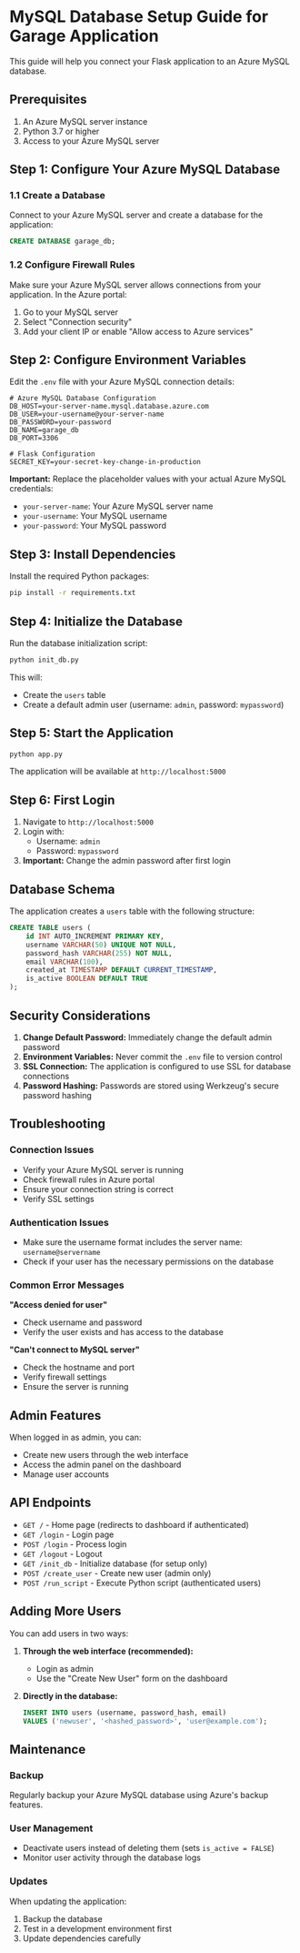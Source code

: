 # MySQL Database Setup Guide for Garage Application

This guide will help you connect your Flask application to an Azure MySQL database.

## Prerequisites

1. An Azure MySQL server instance
2. Python 3.7 or higher
3. Access to your Azure MySQL server

## Step 1: Configure Your Azure MySQL Database

### 1.1 Create a Database
Connect to your Azure MySQL server and create a database for the application:
```sql
CREATE DATABASE garage_db;
```

### 1.2 Configure Firewall Rules
Make sure your Azure MySQL server allows connections from your application. In the Azure portal:
1. Go to your MySQL server
2. Select "Connection security"
3. Add your client IP or enable "Allow access to Azure services"

## Step 2: Configure Environment Variables

Edit the `.env` file with your Azure MySQL connection details:

```env
# Azure MySQL Database Configuration
DB_HOST=your-server-name.mysql.database.azure.com
DB_USER=your-username@your-server-name
DB_PASSWORD=your-password
DB_NAME=garage_db
DB_PORT=3306

# Flask Configuration
SECRET_KEY=your-secret-key-change-in-production
```

**Important:** Replace the placeholder values with your actual Azure MySQL credentials:
- `your-server-name`: Your Azure MySQL server name
- `your-username`: Your MySQL username
- `your-password`: Your MySQL password

## Step 3: Install Dependencies

Install the required Python packages:

```bash
pip install -r requirements.txt
```

## Step 4: Initialize the Database

Run the database initialization script:

```bash
python init_db.py
```

This will:
- Create the `users` table
- Create a default admin user (username: `admin`, password: `mypassword`)

## Step 5: Start the Application

```bash
python app.py
```

The application will be available at `http://localhost:5000`

## Step 6: First Login

1. Navigate to `http://localhost:5000`
2. Login with:
   - Username: `admin`
   - Password: `mypassword`
3. **Important:** Change the admin password after first login

## Database Schema

The application creates a `users` table with the following structure:

```sql
CREATE TABLE users (
    id INT AUTO_INCREMENT PRIMARY KEY,
    username VARCHAR(50) UNIQUE NOT NULL,
    password_hash VARCHAR(255) NOT NULL,
    email VARCHAR(100),
    created_at TIMESTAMP DEFAULT CURRENT_TIMESTAMP,
    is_active BOOLEAN DEFAULT TRUE
);
```

## Security Considerations

1. **Change Default Password:** Immediately change the default admin password
2. **Environment Variables:** Never commit the `.env` file to version control
3. **SSL Connection:** The application is configured to use SSL for database connections
4. **Password Hashing:** Passwords are stored using Werkzeug's secure password hashing

## Troubleshooting

### Connection Issues
- Verify your Azure MySQL server is running
- Check firewall rules in Azure portal
- Ensure your connection string is correct
- Verify SSL settings

### Authentication Issues
- Make sure the username format includes the server name: `username@servername`
- Check if your user has the necessary permissions on the database

### Common Error Messages

**"Access denied for user"**
- Check username and password
- Verify the user exists and has access to the database

**"Can't connect to MySQL server"**
- Check the hostname and port
- Verify firewall settings
- Ensure the server is running

## Admin Features

When logged in as admin, you can:
- Create new users through the web interface
- Access the admin panel on the dashboard
- Manage user accounts

## API Endpoints

- `GET /` - Home page (redirects to dashboard if authenticated)
- `GET /login` - Login page
- `POST /login` - Process login
- `GET /logout` - Logout
- `GET /init_db` - Initialize database (for setup only)
- `POST /create_user` - Create new user (admin only)
- `POST /run_script` - Execute Python script (authenticated users)

## Adding More Users

You can add users in two ways:

1. **Through the web interface (recommended):**
   - Login as admin
   - Use the "Create New User" form on the dashboard

2. **Directly in the database:**
   ```sql
   INSERT INTO users (username, password_hash, email) 
   VALUES ('newuser', '<hashed_password>', 'user@example.com');
   ```

## Maintenance

### Backup
Regularly backup your Azure MySQL database using Azure's backup features.

### User Management
- Deactivate users instead of deleting them (sets `is_active = FALSE`)
- Monitor user activity through the database logs

### Updates
When updating the application:
1. Backup the database
2. Test in a development environment first
3. Update dependencies carefully
